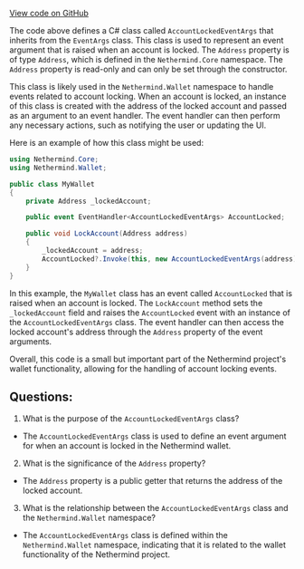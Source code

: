 [View code on GitHub](https://github.com/NethermindEth/nethermind/src/Nethermind/Nethermind.Wallet/AccountLockedEventArgs.cs)

The code above defines a C# class called `AccountLockedEventArgs` that inherits from the `EventArgs` class. This class is used to represent an event argument that is raised when an account is locked. The `Address` property is of type `Address`, which is defined in the `Nethermind.Core` namespace. The `Address` property is read-only and can only be set through the constructor.

This class is likely used in the `Nethermind.Wallet` namespace to handle events related to account locking. When an account is locked, an instance of this class is created with the address of the locked account and passed as an argument to an event handler. The event handler can then perform any necessary actions, such as notifying the user or updating the UI.

Here is an example of how this class might be used:

```csharp
using Nethermind.Core;
using Nethermind.Wallet;

public class MyWallet
{
    private Address _lockedAccount;

    public event EventHandler<AccountLockedEventArgs> AccountLocked;

    public void LockAccount(Address address)
    {
        _lockedAccount = address;
        AccountLocked?.Invoke(this, new AccountLockedEventArgs(address));
    }
}
```

In this example, the `MyWallet` class has an event called `AccountLocked` that is raised when an account is locked. The `LockAccount` method sets the `_lockedAccount` field and raises the `AccountLocked` event with an instance of the `AccountLockedEventArgs` class. The event handler can then access the locked account's address through the `Address` property of the event arguments.

Overall, this code is a small but important part of the Nethermind project's wallet functionality, allowing for the handling of account locking events.
## Questions: 
 1. What is the purpose of the `AccountLockedEventArgs` class?
- The `AccountLockedEventArgs` class is used to define an event argument for when an account is locked in the Nethermind wallet.

2. What is the significance of the `Address` property?
- The `Address` property is a public getter that returns the address of the locked account.

3. What is the relationship between the `AccountLockedEventArgs` class and the `Nethermind.Wallet` namespace?
- The `AccountLockedEventArgs` class is defined within the `Nethermind.Wallet` namespace, indicating that it is related to the wallet functionality of the Nethermind project.